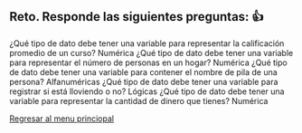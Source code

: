 ## Reto. Responde las siguientes preguntas: 👍
¿Qué tipo de dato debe tener una variable para representar la calificación promedio de un
curso?
Numérica
¿Qué tipo de dato debe tener una variable para representar el número de personas en un
hogar?
Numérica
¿Qué tipo de dato debe tener una variable para contener el nombre de pila de una persona?
Alfanuméricas
¿Qué tipo de dato debe tener una variable para registrar si está lloviendo o no?
Lógicas
¿Qué tipo de dato debe tener una variable para representar la cantidad de dinero que
tienes?
Numérica

[Regresar al menu princiopal](https://github.com/escuelaDeCodigoMargaritaMaza/escuela_de_codigo/tree/main/PENSAMIENTO_COMPUTACIONAL)

